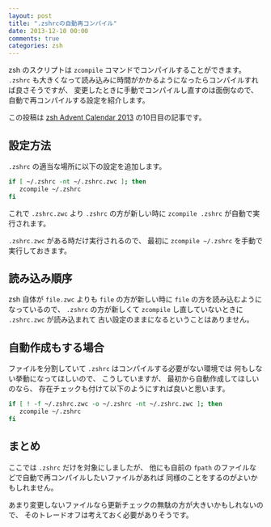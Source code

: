```yaml
---
layout: post
title: ".zshrcの自動再コンパイル"
date: 2013-12-10 00:00
comments: true
categories: zsh
---
```

zsh のスクリプトは `zcompile` コマンドでコンパイルすることができます。
`.zshrc` も大きくなって読み込みに時間がかかるようになったらコンパイルすれば良さそうですが、
変更したときに手動でコンパイルし直すのは面倒なので、
自動で再コンパイルする設定を紹介します。

この投稿は
[zsh Advent Calendar 2013](http://qiita.com/advent-calendar/2013/zsh)
の10日目の記事です。

<!--more-->

## 設定方法

`.zshrc` の適当な場所に以下の設定を追加します。

```sh
if [ ~/.zshrc -nt ~/.zshrc.zwc ]; then
   zcompile ~/.zshrc
fi
```

これで `.zshrc.zwc` より `.zshrc` の方が新しい時に
`zcompile .zshrc` が自動で実行されます。

`.zshrc.zwc` がある時だけ実行されるので、
最初に `zcompile ~/.zshrc` を手動で実行しておきます。

## 読み込み順序

zsh 自体が `file.zwc` よりも `file` の方が新しい時に
`file` の方を読み込むようになっているので、
`.zshrc` の方が新しくて `zcompile` し直していないときに
`.zshrc.zwc` が読み込まれて
古い設定のままになるということはありません。

## 自動作成もする場合

ファイルを分割していて `.zshrc` はコンパイルする必要がない環境では
何もしない挙動になってほしいので、
こうしていますが、
最初から自動作成してほしいのなら、
存在チェックも付けて以下のようにすれば良いと思います。

```sh
if [ ! -f ~/.zshrc.zwc -o ~/.zshrc -nt ~/.zshrc.zwc ]; then
   zcompile ~/.zshrc
fi
```

## まとめ

ここでは `.zshrc` だけを対象にしましたが、
他にも自前の `fpath` のファイルなどで自動で再コンパイルしたいファイルがあれば
同様のことをするのがよいかもしれません。

あまり変更しないファイルなら更新チェックの無駄の方が大きいかもしれないので、
そのトレードオフは考えておく必要がありそうです。

